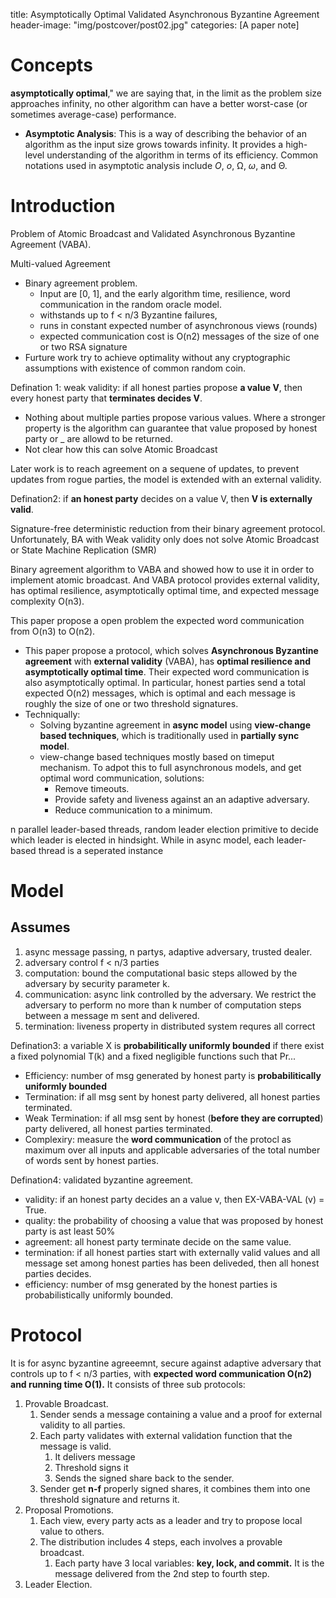 title: Asymptotically Optimal Validated Asynchronous Byzantine Agreement
header-image: "img/postcover/post02.jpg"
categories: [A paper note]

# Concepts

**asymptotically optimal**," we are saying that, in the limit as the problem size approaches infinity, no other algorithm can have a better worst-case (or sometimes average-case) performance.

- **Asymptotic Analysis**: This is a way of describing the behavior of an algorithm as the input size grows towards infinity. It provides a high-level understanding of the algorithm in terms of its efficiency. Common notations used in asymptotic analysis include *O*, *o*, Ω, *ω*, and Θ.

# Introduction

Problem of Atomic Broadcast and Validated Asynchronous Byzantine Agreement (VABA).

Multi-valued Agreement

- Binary agreement problem. 
  - Input are [0, 1], and the early algorithm time, resilience, word communication in the random oracle model.
  - withstands up to f < n/3 Byzantine failures, 
  - runs in constant expected number of asynchronous views (rounds)
  - expected communication cost is O(n2) messages of the size of one or two RSA signature
- Furture work try to achieve optimality without any cryptographic assumptions with existence of common random coin.

Defination 1: weak validity: if all honest parties propose **a value V**, then every honest party that **terminates decides V**.

- Nothing about multiple parties propose various values. Where a stronger property is the algorithm can guarantee that value proposed by honest party or _ are allowd to be returned.
- Not clear how this can solve Atomic Broadcast

Later work is to reach agreement on a sequene of updates, to prevent updates from rogue parties, the model is extended with an external validity.

Defination2: if **an honest party** decides on a value V, then **V is externally valid**.

Signature-free deterministic reduction from their binary agreement protocol. Unfortunately, BA with Weak validity only does not solve Atomic Broadcast or State Machine Replication (SMR)

Binary agreement algorithm to VABA and showed how to use it in order to implement atomic broadcast. And VABA protocol provides external validity, has optimal resilience, asymptotically optimal time, and expected message complexity O(n3).

This paper propose a open problem the expected word communication from O(n3) to O(n2).

- This paper propose a protocol, which solves **Asynchronous Byzantine agreement** with **external validity** (VABA), has **optimal resilience and asymptotically optimal time**. Their expected word communication is also asymptotically optimal. In particular, honest parties send a total expected O(n2) messages, which is optimal and each message is roughly the size of one or two threshold signatures.
- Techniqually:
  - Solving byzantine agreement in **async model** using **view-change based techniques**, which is traditionally used in **partially sync model**.
  - view-change based techniques mostly based on timeput mechanism. To adpot this to full asynchronous models, and get optimal word communication, solutions:
    - Remove timeouts.
    - Provide safety and liveness against an an adaptive adversary.
    - Reduce communication to a minimum.

n parallel leader-based threads, random leader election primitive to decide which leader is elected in hindsight. While in async model, each leader-based thread is a seperated instance

# Model

## Assumes

1. async message passing, n partys, adaptive adversary, trusted dealer.
2. adversary control f < n/3 parties
3. computation: bound the computational basic steps allowed by the adversary by security parameter k.
4. communication: async link controlled by the adversary. We restrict the adversary to perform no more than k number of computation steps between a message m sent and delivered.
5. termination: liveness property in distributed system requres all correct

Defination3: a variable X is **probabilitically uniformly bounded** if there exist a fixed polynomial T(k) and a fixed negligible functions such that Pr...

- Efficiency: number of msg generated by honest party is **probabilitically uniformly bounded**
- Termination: if all msg sent by honest party delivered, all honest parties terminated.
- Weak Termination: if all msg sent by honest (**before they are corrupted**) party delivered, all honest parties terminated.
- Complexiry: measure the **word communication** of the protocl  as maximum over all inputs and applicable adversaries of the total number of words sent by honest parties.

Defination4: validated byzantine agreement. 

- validity: if an honest party decides an a value v, then EX-VABA-VAL (v) = True.
- quality: the probability of choosing a value that was proposed by honest party is ast least 50%
- agreement: all honest party terminate decide on the same value.
- termination: if all honest parties start with externally valid values and all message set among honest parties has been deliveded, then all honest parties decides.
- efficiency: number of msg generated by the honest parties is probabilistically uniformly bounded.

# Protocol

It is for async byzantine agreeemnt, secure against adaptive adversary that controls up to f < n/3 parties, with **expected word communication O(n2) and running time O(1).** It consists of three sub protocols:

1. Provable Broadcast.
   1. Sender sends a message containing a value and a proof for external validity to all parties.
   2. Each party validates with external validation function that the message is valid.
      1. It delivers message
      2. Threshold signs it
      3. Sends the signed share back to the sender.
   3. Sender get **n-f** properly signed shares, it combines them into one threshold signature and returns it.
2. Proposal Promotions.
   1. Each view, every party acts as a leader and try to propose local value to others.
   2. The distribution includes 4 steps, each involves a provable broadcast.
      1. Each party have 3 local variables: **key, lock, and commit.** It is the message delivered from the 2nd step to fourth step.
3. Leader Election.



